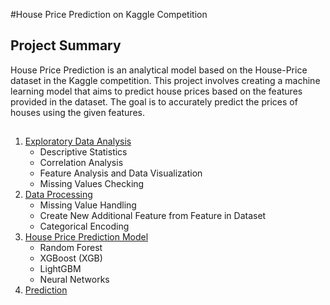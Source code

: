 #House Price Prediction on Kaggle Competition

## Project Summary
House Price Prediction is an analytical model based on the House-Price dataset in the Kaggle competition. This project involves creating a machine learning model that aims to predict house prices based on the features provided in the dataset. The goal is to accurately predict the prices of houses using the given features.

## 
1. [Exploratory Data Analysis](https://github.com/cholitoary/House-Price-Prediction/blob/main/Exploratory%20Data%20Analysis%20in%20House%20Prices.ipynb)
   - Descriptive Statistics
   - Correlation Analysis
   - Feature Analysis and Data Visualization
   - Missing Values Checking
2. [Data Processing](https://github.com/cholitoary/House-Price-Prediction/blob/main/Data%20Processing%20in%20House%20Price.ipynb)
   - Missing Value Handling
   - Create New Additional Feature from Feature in Dataset
   - Categorical Encoding 
3. [House Price Prediction Model](https://github.com/cholitoary/House-Price-Prediction/blob/main/Modeling%20in%20House%20Price.ipynb)
   - Random Forest
   - XGBoost (XGB)
   - LightGBM
   - Neural Networks
4. [Prediction](submission_csv)
